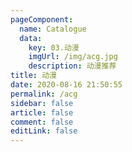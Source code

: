 ```yaml
---
pageComponent: 
  name: Catalogue
  data: 
    key: 03.动漫
    imgUrl: /img/acg.jpg
    description: 动漫推荐
title: 动漫
date: 2020-08-16 21:50:55
permalink: /acg
sidebar: false
article: false
comment: false
editLink: false
---
```

